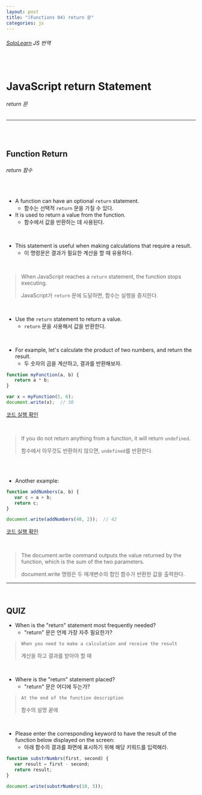 ```yaml
---
layout: post
title: "(Functions 04) return 문"
categories: js
---
```


###### [SoloLearn](https://www.sololearn.com/) JS 번역

<br>

# JavaScript return Statement

###### return 문

------

<br>

<br>

## Function Return

###### return 함수

<br>

- A function can have an optional `return` statement.
  - 함수는 선택적 `return` 문을 가질 수 있다.
- It is used to return a value from the function.
  - 함수에서 값을 반환하는 데 사용된다.

<br>

- This statement is useful when making calculations that require a result.
  - 이 명령문은 결과가 필요한 계산을 할 때 유용하다.

<br>

> When JavaScript reaches a `return` statement, the function stops executing.
>
> JavaScript가 `return` 문에 도달하면, 함수는 실행을 중지한다.

<br>

- Use the `return` statement to return a value.
  - `return` 문을 사용해서 값을 반환한다.

<br>

- For example, let's calculate the product of two numbers, and return the result.
  - 두 숫자의 곱을 계산하고, 결과를 반환해보자.

```js
function myFunction(a, b) {
   return a * b;
}

var x = myFunction(5, 6);
document.write(x);	// 30
```

[코드 실행 확인](https://code.sololearn.com/680/#js)

<br>

> If you do not return anything from a function, it will return `undefined`.
>
> 함수에서 아무것도 반환하지 않으면, `undefined`를 반환한다.

<br>

<br>

- Another example:

```js
function addNumbers(a, b) {
   var c = a + b;
   return c;
}

document.write(addNumbers(40, 2));	// 42
```

[코드 실행 확인](https://code.sololearn.com/681/#js)

<br>

> The document.write command outputs the value returned by the function, which is the sum of the two parameters.
>
> document.write 명령은 두 매개변수의 합인 함수가 반환한 값을 출력한다.

------

<br>

## QUIZ

- When is the "return" statement most frequently needed?
  - "return" 문은 언제 가장 자주 필요한가?

> `When you need to make a calculation and receive the result`
>
> 계산을 하고 결과를 받아야 할 때

<br>

- Where is the "return" statement placed?
  - "return" 문은 어디에 두는가?

> `At the end of the function description`
>
> 함수의 설명 끝에

<br>

- Please enter the corresponding keyword to have the result of the function below displayed on the screen:
  - 아래 함수의 결과를 화면에 표시하기 위해 해당 키워드를 입력해라.

```js
function substrNumbrs(first, second) {
   var result = first - second;
   return result;
}

document.write(substrNumbrs(10, 5));
```

<br>
